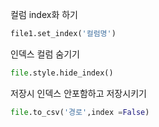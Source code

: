 컬럼 index화 하기
```python
file1.set_index('컬럼명')
```
인덱스 컬럼 숨기기
```python
file.style.hide_index()
```
저장시 인덱스 안포함하고 저장시키기
```python
file.to_csv('경로',index =False)
```

